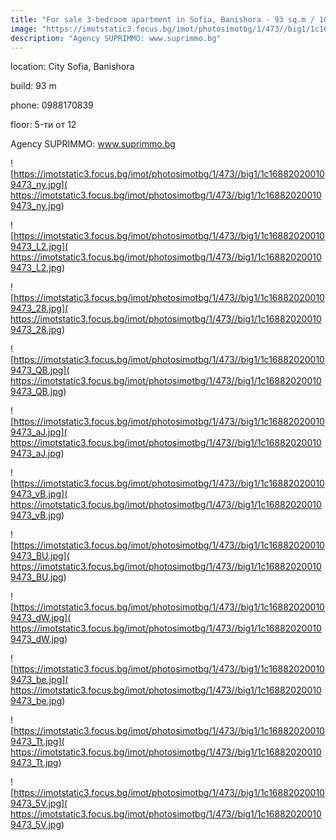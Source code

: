 ```yaml
---
title: "For sale 3-bedroom apartment in Sofia, Banishora - 93 sq.m / 102808 EUR :: imot.bg Advertisement"
image: "https://imotstatic3.focus.bg/imot/photosimotbg/1/473//big1/1c168820200109473_DV.jpg"
description: "Agency SUPRIMMO: www.suprimmo.bg"
---
```


location: City Sofia, Banishora

build: 93 m

phone: 0988170839

floor: 5-ти от 12

Agency SUPRIMMO: www.suprimmo.bg


![https://imotstatic3.focus.bg/imot/photosimotbg/1/473//big1/1c168820200109473_ny.jpg]( https://imotstatic3.focus.bg/imot/photosimotbg/1/473//big1/1c168820200109473_ny.jpg)


![https://imotstatic3.focus.bg/imot/photosimotbg/1/473//big1/1c168820200109473_L2.jpg]( https://imotstatic3.focus.bg/imot/photosimotbg/1/473//big1/1c168820200109473_L2.jpg)


![https://imotstatic3.focus.bg/imot/photosimotbg/1/473//big1/1c168820200109473_28.jpg]( https://imotstatic3.focus.bg/imot/photosimotbg/1/473//big1/1c168820200109473_28.jpg)


![https://imotstatic3.focus.bg/imot/photosimotbg/1/473//big1/1c168820200109473_QB.jpg]( https://imotstatic3.focus.bg/imot/photosimotbg/1/473//big1/1c168820200109473_QB.jpg)


![https://imotstatic3.focus.bg/imot/photosimotbg/1/473//big1/1c168820200109473_aJ.jpg]( https://imotstatic3.focus.bg/imot/photosimotbg/1/473//big1/1c168820200109473_aJ.jpg)


![https://imotstatic3.focus.bg/imot/photosimotbg/1/473//big1/1c168820200109473_vB.jpg]( https://imotstatic3.focus.bg/imot/photosimotbg/1/473//big1/1c168820200109473_vB.jpg)


![https://imotstatic3.focus.bg/imot/photosimotbg/1/473//big1/1c168820200109473_BU.jpg]( https://imotstatic3.focus.bg/imot/photosimotbg/1/473//big1/1c168820200109473_BU.jpg)


![https://imotstatic3.focus.bg/imot/photosimotbg/1/473//big1/1c168820200109473_dW.jpg]( https://imotstatic3.focus.bg/imot/photosimotbg/1/473//big1/1c168820200109473_dW.jpg)


![https://imotstatic3.focus.bg/imot/photosimotbg/1/473//big1/1c168820200109473_be.jpg]( https://imotstatic3.focus.bg/imot/photosimotbg/1/473//big1/1c168820200109473_be.jpg)


![https://imotstatic3.focus.bg/imot/photosimotbg/1/473//big1/1c168820200109473_Tt.jpg]( https://imotstatic3.focus.bg/imot/photosimotbg/1/473//big1/1c168820200109473_Tt.jpg)


![https://imotstatic3.focus.bg/imot/photosimotbg/1/473//big1/1c168820200109473_5V.jpg]( https://imotstatic3.focus.bg/imot/photosimotbg/1/473//big1/1c168820200109473_5V.jpg)


